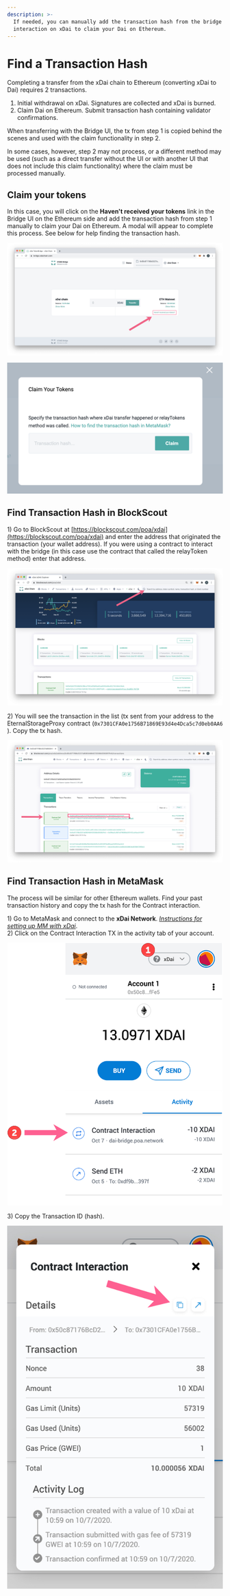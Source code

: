 ```yaml
---
description: >-
  If needed, you can manually add the transaction hash from the bridge
  interaction on xDai to claim your Dai on Ethereum.
---
```


# Find a Transaction Hash

Completing a transfer from the xDai chain to Ethereum \(converting xDai to Dai\) requires 2 transactions.

1. Initial withdrawal on xDai. Signatures are collected and xDai is burned.
2. Claim Dai on Ethereum. Submit transaction hash containing validator confirmations.  

When transferring with the Bridge UI, the tx from step 1 is copied behind the scenes and used with the claim functionality in step 2.

In some cases, however, step 2 may not process, or a different method may be used \(such as a direct transfer without the UI or with another UI that does not include this claim functionality\) where the claim must be processed manually.

## Claim your tokens

In this case, you will click on the **Haven't received your tokens** link in the Bridge UI on the Ethereum side and add the transaction hash from step 1 manually to claim your Dai on Ethereum. A modal will appear to complete this process. See below for help finding the transaction hash.

![](../../.gitbook/assets/havent-received.jpg)

![](../../.gitbook/assets/modal1.jpg)

## Find Transaction Hash in BlockScout

1\) Go to BlockScout at [https://blockscout.com/poa/xdai](https://blockscout.com/poa/xdai) and enter the address that originated the transaction \(your wallet address\). If you were using a contract to interact with the bridge \(in this case use the contract that called the relayToken method\) enter that address.

![](../../.gitbook/assets/xdai-bs.jpg)

2\) You will see the transaction in the list \(tx sent from your address to the EternalStorageProxy contract \(`0x7301CFA0e1756B71869E93d4e4Dca5c7d0eb0AA6`  \). Copy the tx hash.

![](../../.gitbook/assets/xdai-bs2.jpg)

## Find Transaction Hash in MetaMask

The process will be similar for other Ethereum wallets. Find your past transaction history and copy the tx hash for the Contract interaction.

1\) Go to MetaMask and connect to the **xDai Network**. [_Instructions for setting up MM with xDai_](../wallets/metamask/metamask-setup.md).  
2\) Click on the Contract Interaction TX in the activity tab of your account.

![](../../.gitbook/assets/mm1%20%281%29.jpg)

3\) Copy the Transaction ID \(hash\).

![Copy the tx hash for the contract interaction](../../.gitbook/assets/mm2%20%281%29.jpg)



